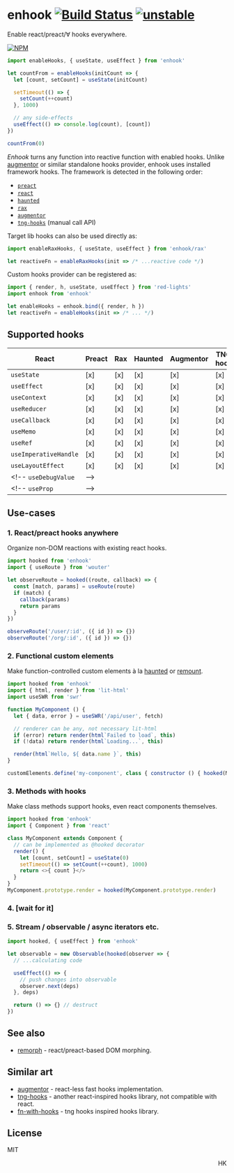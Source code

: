 # enhook [![Build Status](https://travis-ci.org/dy/enhook.svg?branch=master)](https://travis-ci.org/dy/enhook) [![unstable](https://img.shields.io/badge/stability-unstable-yellow.svg)](http://github.com/badges/stability-badges)

Enable react/preact/∀ hooks everywhere.

[![NPM](https://nodei.co/npm/enhook.png?mini=true)](https://nodei.co/npm/enhook/)

```js
import enableHooks, { useState, useEffect } from 'enhook'

let countFrom = enableHooks(initCount => {
  let [count, setCount] = useState(initCount)

  setTimeout(() => {
    setCount(++count)
  }, 1000)

  // any side-effects
  useEffect(() => console.log(count), [count])
})

countFrom(0)
```

_Enhook_ turns any function into reactive function with enabled hooks. Unlike [augmentor](https://ghub.io/augmentor) or similar standalone hooks provider, enhook uses installed framework hooks. The framework is detected in the following order:

* [`preact`](https://ghub.io/preact)
* [`react`](https://ghub.io/react)
* [`haunted`](https://ghub.io/haunted)
* [`rax`](https://ghub.io/rax)
* [`augmentor`](https://ghub.io/augmentor)
* [`tng-hooks`](https://ghub.io/tng-hooks) (manual call API)
<!-- * [`atomico`](https://ghub.io/atomico) -->
<!-- * [`fn-with-hooks`](https://ghub.io/fn-with-hooks) (manual call API) -->


Target lib hooks can also be used directly as:

```js
import enableRaxHooks, { useState, useEffect } from 'enhook/rax'

let reactiveFn = enableRaxHooks(init => /* ...reactive code */)
```

Custom hooks provider can be registered as:

```js
import { render, h, useState, useEffect } from 'red-lights'
import enhook from 'enhook'

let enableHooks = enhook.bind({ render, h })
let reactiveFn = enableHooks(init => /* ... */)
```

## Supported hooks

 | React | Preact | Rax | Haunted | Augmentor | TNG-hooks
 ---|---|---|---|---|---
 `useState` | [x] | [x] | [x] | [x] | [x] | [x]
 `useEffect` | [x] | [x] | [x] | [x] | [x] | [x]
 `useContext` | [x] | [x] | [x] | [x] | [x] | [x]
 `useReducer` | [x] | [x] | [x] | [x] | [x] | [x]
 `useCallback` | [x] | [x] | [x] | [x] | [x] | [x]
 `useMemo` | [x] | [x] | [x] | [x] | [x] | [x]
 `useRef` | [x] | [x] | [x] | [x] | [x] | [x]
 `useImperativeHandle` | [x] | [x] | [x] | [x] | [x] | [x]
 `useLayoutEffect` | [x] | [x] | [x] | [x] | [x] | [x]
 <!-- `useDebugValue` | -->
 <!-- `useProp` | -->


## Use-cases

### 1. React/preact hooks anywhere

Organize non-DOM reactions with existing react hooks.

```js
import hooked from 'enhook'
import { useRoute } from 'wouter'

let observeRoute = hooked((route, callback) => {
  const [match, params] = useRoute(route)
  if (match) {
    callback(params)
    return params
  }
})

observeRoute('/user/:id', ({ id }) => {})
observeRoute('/org/:id', ({ id }) => {})
```

### 2. Functional custom elements

Make function-controlled custom elements à la [haunted](https://ghub.io/haunted) or [remount](https://ghub.io/remount).

```js
import hooked from 'enhook'
import { html, render } from 'lit-html'
import useSWR from 'swr'

function MyComponent () {
  let { data, error } = useSWR('/api/user', fetch)

  // renderer can be any, not necessary lit-html
  if (error) return render(html`Failed to load`, this)
  if (!data) return render(html`Loading...`, this)

  render(html`Hello, ${ data.name }`, this)
}

customElements.define('my-component', class { constructor () { hooked(MyComponent).call(this) } })
```

### 3. Methods with hooks

Make class methods support hooks, even react components themselves.

```js
import hooked from 'enhook'
import { Component } from 'react'

class MyComponent extends Component {
  // can be implemented as @hooked decorator
  render() {
    let [count, setCount] = useState(0)
    setTimeout(() => setCount(++count), 1000)
    return <>{ count }</>
  }
}
MyComponent.prototype.render = hooked(MyComponent.prototype.render)
```

### 4. [wait for it]
<!--
### 4. Functional components reactive framework

Hyperscript with functional components would look like:

```js
// nanoreact.js
import htm from 'htm'
import hooky from 'enhook'
import morph from 'nanomorph'
import h from 'hyperscript'
import { usePrev } from 'nanohook'

const html = htm.bind((tag, props, ...children) => {
  if (typeof tag === 'function') return hooky(props => {
    return morph(prev, tag(props))
  })({ children, ...props })

  return h(tag, props, ...children)
})

const render = (what, where) => morph(where, what)

export { html, render }
```

```js
// app.js
import { useState, useEffect, html, render } from './nanoreact'

function CounterApp () {
  let [count, setCount] = useState(0)

  return html`<div>${ count }</div>`
}

render(html`<${CounterApp}/>`, document.getElementById('app'))
``` -->


### 5. Stream / observable / async iterators etc.

```js
import hooked, { useEffect } from 'enhook'

let observable = new Observable(hooked(observer => {
  // ...calculating code

  useEffect(() => {
    // push changes into observable
    observer.next(deps)
  }, deps)

  return () => {} // destruct
})
```

## See also

* [remorph](https://github.com/dy/remorph) - react/preact-based DOM morphing.

## Similar art

* [augmentor](https://ghub.io/augmentor) - react-less fast hooks implementation.
* [tng-hooks](https://ghub.io/tng-hooks) - another react-inspired hooks library, not compatible with react.
* [fn-with-hooks](https://ghub.io/fn-with-hooks) - tng hooks inspired hooks library.

<!-- * [any-observable](https://ghub.io/any-observable) -  -->

## License

MIT

<p align="right">HK</p>
